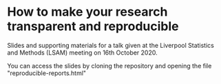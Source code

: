 # How to make your research transparent and reproducible

Slides and supporting materials for a talk given at the Liverpool Statistics and Methods (LSAM) meeting on 16th October 2020.

You can access the slides by cloning the repository and opening the file "reproducible-reports.html"
